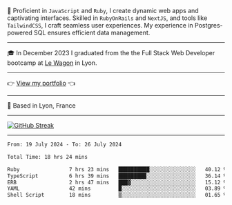 📖 Proficient in `JavaScript` and `Ruby`, I create dynamic web apps and captivating interfaces. Skilled in `RubyOnRails` and `NextJS`, and tools like `TailwindCSS`, I craft seamless user experiences. My experience in Postgres-powered SQL ensures efficient data management.

***

🎓 In December 2023 I graduated from the the Full Stack Web Developer bootcamp at [Le Wagon](https://www.lewagon.com/) in Lyon.

***

👉 <a href="https://www.davidlau.dev/" target="_blank">View my portfolio</a> 👈

***

📍 Based in Lyon, France

***

[![GitHub Streak](https://streak-stats.demolab.com?user=kaimunlau&theme=github-dark&hide_border=true)](https://git.io/streak-stats)

***

<!--START_SECTION:waka-->

```txt
From: 19 July 2024 - To: 26 July 2024

Total Time: 18 hrs 24 mins

Ruby                7 hrs 23 mins   ██████████░░░░░░░░░░░░░░░   40.12 %
TypeScript          6 hrs 39 mins   █████████░░░░░░░░░░░░░░░░   36.14 %
ERB                 2 hrs 47 mins   ███▓░░░░░░░░░░░░░░░░░░░░░   15.12 %
YAML                42 mins         █░░░░░░░░░░░░░░░░░░░░░░░░   03.89 %
Shell Script        18 mins         ▒░░░░░░░░░░░░░░░░░░░░░░░░   01.65 %
```

<!--END_SECTION:waka-->
